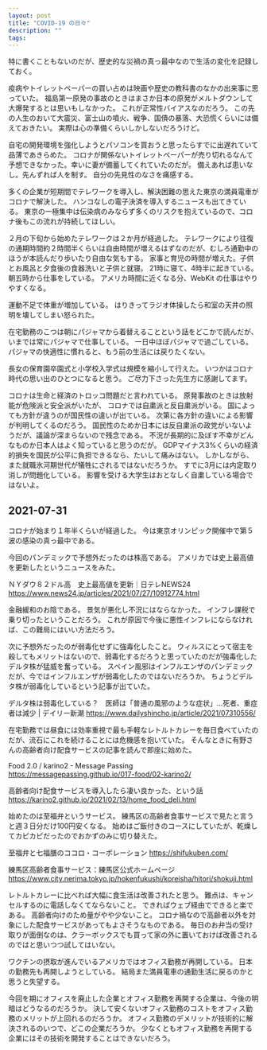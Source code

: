```yaml
---
layout: post
title: "COVID-19 の日々"
description: ""
tags: 
---
```


特に書くこともないのだが、歴史的な災禍の真っ最中なので生活の変化を記録しておく。

疫病やトイレットペーパーの買い占めは映画や歴史の教科書のなかの出来事に思っていた。
福島第一原発の事故のときはまさか日本の原発がメルトダウンして大爆発するとは思いもしなかった。
これが正常性バイアスなのだろう。
この先の人生のおいて大震災、富士山の噴火、戦争、国債の暴落、大恐慌くらいには備えておきたい。
実際は心の準備くらいしかしないだろうけど。

自宅の開発環境を強化しようとパソコンを買おうと思ったらすでに出遅れていて品薄であきらめた。
コロナが関係ないトイレットペーパーが売り切れるなんて予想できなかった。幸いに妻が備蓄してくれていたのだが。
備えあれば患いなし。先んずれば人を制す。
自分の先見性のなさを痛感する。

多くの企業が短期間でテレワークを導入し、解決困難の思えた東京の満員電車がコロナで解決した。
ハンコなしの電子決済を導入するニュースも出てきている。
東京の一極集中は伝染病のみならず多くのリスクを抱えているので、コロナ後もこの流れが持続してほしい。

２月の下旬から始めたテレワークは２か月が経過した。
テレワークにより往復の通期時間約２時間半くらいは自由時間が増えるはずなのだが、むしろ通勤中のほうが本読んだり歩いたり自由な気もする。
家事と育児の時間が増えた。子供とお風呂と夕食後の食器洗いと子供と就寝。
21時に寝て、4時半に起きている。
朝五時から仕事をしている。
アメリカ時間に近くなる分、WebKit の仕事はやりやすくなる。

運動不足で体重が増加している。
はりきってラジオ体操したら和室の天井の照明を壊してしまい怒られた。

在宅勤務のこつは朝にパジャマから着替えることという話をどこかで読んだが、いまでは常にパジャマで仕事している。
一日中ほぼパジャマで過ごしている。
パジャマの快適性に慣れると、もう前の生活には戻りたくない。

長女の保育園卒園式と小学校入学式は規模を縮小して行えた。
いつかはコロナ時代の思い出のひとつになると思う。
ご尽力下さった先生方に感謝してます。

コロナは生命と経済のトロッコ問題だと言われている。
原発事故のときは放射能が危険派と安全派がいたが、
コロナでは自粛派と反自粛派がいる。
国によっても方針が違うのが国民性の違いが出ている。
次第に各方針の違いによる影響が判明してくるのだろう。
国民性のためか日本には反自粛派の政党がいないようだが、議論が深まらないので残念である。
不況が長期的に及ぼす不幸がどんなものか日本人はよく知っていると思うのだが。
GDPマイナス3%くらいの経済的損失を国民が公平に負担できるなら、たいして痛みはない。
しかしながら、また就職氷河期世代が犠牲にされるではないだろうか。
すでに3月には内定取り消しが問題化している。
影響を受ける大学生はおとなしく自粛している場合ではないよ。

## 2021-07-31

コロナが始まり１年半くらいが経過した。
今は東京オリンピック開催中で第５波の感染の真っ最中である。

今回のパンデミックで予想外だったのは株高である。
アメリカでは史上最高値を更新したというニュースをみた。

ＮＹダウ８２ドル高　史上最高値を更新｜日テレNEWS24
<https://www.news24.jp/articles/2021/07/27/10912774.html>

金融緩和のお陰である。
景気が悪化し不況にはならなかった。
インフレ課税で乗り切ったということだろう。
これが原因で今後に悪性インフレにならなければ、この難局にはいい方法だろう。

次に予想外だったのが弱毒化せずに強毒化したこと。
ウィルスにとって宿主を殺してもメリットはないので、弱毒化するだろうと思っていたのだが強毒化したデルタ株が猛威を奮っている。
スペイン風邪はインフルエンザのパンデミックだが、今ではインフルエンザが弱毒化したのではないだろうか。
ちょうどデルタ株が弱毒化しているという記事が出ていた。

デルタ株は弱毒化している？　医師は「普通の風邪のような症状」…死者、重症者は減少 | デイリー新潮
<https://www.dailyshincho.jp/article/2021/07310556/>


在宅勤務では昼食には効率重視で最も手軽なレトルトカレーを毎日食べていたのだが、流石にこれを続けることには危機感を抱いていた。
そんなときに有野さんの高齢者向け配食サービスの記事を読んで即座に始めた。

Food 2.0 / karino2 - Message Passing
<https://messagepassing.github.io/017-food/02-karino2/>

高齢者向け配食サービスを導入したら凄い良かった、という話
<https://karino2.github.io/2021/02/13/home_food_deli.html>

始めたのは至福弁というサービス。
練馬区の高齢者食事サービスで見たと言うと週３日分だけ100円安くなる。
始めはご飯付きのコースにしていたが、乾燥してカピカピだったのでおかずのみに切り替えた。

至福弁と七福膳のココロ・コーポレーション
<https://shifukuben.com/>

練馬区高齢者食事サービス：練馬区公式ホームページ
<https://www.city.nerima.tokyo.jp/hokenfukushi/koreisha/hitori/shokuji.html>

レトルトカレーに比べれば大幅に食生活は改善されたと思う。
難点は、キャンセルするのに電話しなくてならないこと。
できればウェブ経由でできると楽である。
高齢者向けのため量がやや少ないこと。
コロナ禍なので高齢者以外を対象にした配食サービスがあってもよさそうなものである。
毎日のお弁当の受け取りが面倒なのは、クラーボックスでも買って家の外に置いておけば改善されるのではと思いつつ試してはいない。

ワクチンの摂取が進んでいるアメリカではオフィス勤務が再開している。
日本の勤務先も再開しようとしている。
結局また満員電車の通勤生活に戻るのかと思うと失望する。

今回を期にオフィスを廃止した企業とオフィス勤務を再開する企業は、今後の明暗はどうなるのだろうか。
決して安くないオフィス勤務のコストをオフィス勤務のメリットが上回れるのだろうか。
オフィス勤務のデメリットが技術的に解決されるのいつで、どこの企業だろうか。
少なくともオフィス勤務を再開する企業にはその技術を開発することはできないだろう。

